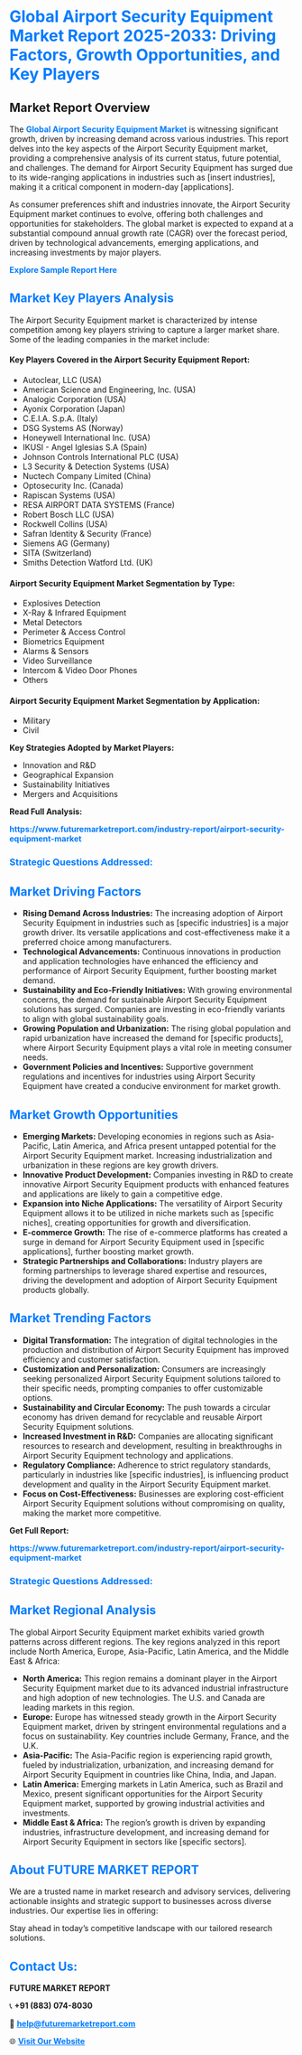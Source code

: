<h1 style="color: #007BFF;">Global Airport Security Equipment Market Report 2025-2033: Driving Factors, Growth Opportunities, and Key Players</h1>

<section id="overview">
<h2>Market Report Overview</h2>
<p>The <a href="https://www.futuremarketreport.com/industry-report/airport-security-equipment-market" style="color: #007BFF; text-decoration: none;"><strong>Global Airport Security Equipment Market</strong></a> is witnessing significant growth, driven by increasing demand across various industries. This report delves into the key aspects of the Airport Security Equipment market, providing a comprehensive analysis of its current status, future potential, and challenges. The demand for Airport Security Equipment has surged due to its wide-ranging applications in industries such as [insert industries], making it a critical component in modern-day [applications].</p>
<p>As consumer preferences shift and industries innovate, the Airport Security Equipment market continues to evolve, offering both challenges and opportunities for stakeholders. The global market is expected to expand at a substantial compound annual growth rate (CAGR) over the forecast period, driven by technological advancements, emerging applications, and increasing investments by major players.</p>
</section>

<section id="overview">
<p><a href="https://www.futuremarketreport.com/request-sample/reportId=83304" style="color: #007BFF; text-decoration: none;"><strong>Explore Sample Report Here</strong></a></p>
</section>

<section id="key-players">
<h2 style="color: #007BFF;">Market Key Players Analysis</h2>
<p>The Airport Security Equipment market is characterized by intense competition among key players striving to capture a larger market share. Some of the leading companies in the market include:</p>
<h4>Key Players Covered in the Airport Security Equipment Report:</h4>
<ul><li>Autoclear, LLC (USA)</li><li>American Science and Engineering, Inc. (USA)</li><li>Analogic Corporation (USA)</li><li>Ayonix Corporation (Japan)</li><li>C.E.I.A. S.p.A. (Italy)</li><li>DSG Systems AS (Norway)</li><li>Honeywell International Inc. (USA)</li><li>IKUSI - Angel Iglesias S.A (Spain)</li><li>Johnson Controls International PLC (USA)</li><li>L3 Security &amp; Detection Systems (USA)</li><li>Nuctech Company Limited (China)</li><li>Optosecurity Inc. (Canada)</li><li>Rapiscan Systems (USA)</li><li>RESA AIRPORT DATA SYSTEMS (France)</li><li>Robert Bosch LLC (USA)</li><li>Rockwell Collins (USA)</li><li>Safran Identity &amp; Security (France)</li><li>Siemens AG (Germany)</li><li>SITA (Switzerland)</li><li>Smiths Detection Watford Ltd. (UK)</li></ul>
<h4>Airport Security Equipment Market Segmentation by Type:</h4>
<ul><li>Explosives Detection</li><li>X-Ray &amp; Infrared Equipment</li><li>Metal Detectors</li><li>Perimeter &amp; Access Control</li><li>Biometrics Equipment</li><li>Alarms &amp; Sensors</li><li>Video Surveillance</li><li>Intercom &amp; Video Door Phones</li><li>Others</li></ul>

<h4>Airport Security Equipment Market Segmentation by Application:</h4>
<ul><li>Military</li><li>Civil</li></ul>
<p><strong>Key Strategies Adopted by Market Players:</strong></p>
<ul>
<li>Innovation and R&D</li>
<li>Geographical Expansion</li>
<li>Sustainability Initiatives</li>
<li>Mergers and Acquisitions</li>
</ul>
</section>

<section>
<p><strong>Read Full Analysis: </strong></p><a href="https://www.futuremarketreport.com/industry-report/airport-security-equipment-market" style="color: #007BFF; text-decoration: none;"><strong>https://www.futuremarketreport.com/industry-report/airport-security-equipment-market</strong></a>
<h3 style="color: #007BFF;">Strategic Questions Addressed:</h3>
</section>

<section id="driving-factors">
<h2 style="color: #007BFF;">Market Driving Factors</h2>
<ul>
<li><strong>Rising Demand Across Industries:</strong> The increasing adoption of Airport Security Equipment in industries such as [specific industries] is a major growth driver. Its versatile applications and cost-effectiveness make it a preferred choice among manufacturers.</li>
<li><strong>Technological Advancements:</strong> Continuous innovations in production and application technologies have enhanced the efficiency and performance of Airport Security Equipment, further boosting market demand.</li>
<li><strong>Sustainability and Eco-Friendly Initiatives:</strong> With growing environmental concerns, the demand for sustainable Airport Security Equipment solutions has surged. Companies are investing in eco-friendly variants to align with global sustainability goals.</li>
<li><strong>Growing Population and Urbanization:</strong> The rising global population and rapid urbanization have increased the demand for [specific products], where Airport Security Equipment plays a vital role in meeting consumer needs.</li>
<li><strong>Government Policies and Incentives:</strong> Supportive government regulations and incentives for industries using Airport Security Equipment have created a conducive environment for market growth.</li>
</ul>
</section>

<section id="growth-opportunities">
<h2 style="color: #007BFF;">Market Growth Opportunities</h2>
<ul>
<li><strong>Emerging Markets:</strong> Developing economies in regions such as Asia-Pacific, Latin America, and Africa present untapped potential for the Airport Security Equipment market. Increasing industrialization and urbanization in these regions are key growth drivers.</li>
<li><strong>Innovative Product Development:</strong> Companies investing in R&D to create innovative Airport Security Equipment products with enhanced features and applications are likely to gain a competitive edge.</li>
<li><strong>Expansion into Niche Applications:</strong> The versatility of Airport Security Equipment allows it to be utilized in niche markets such as [specific niches], creating opportunities for growth and diversification.</li>
<li><strong>E-commerce Growth:</strong> The rise of e-commerce platforms has created a surge in demand for Airport Security Equipment used in [specific applications], further boosting market growth.</li>
<li><strong>Strategic Partnerships and Collaborations:</strong> Industry players are forming partnerships to leverage shared expertise and resources, driving the development and adoption of Airport Security Equipment products globally.</li>
</ul>
</section>

<section id="trending-factors">
<h2 style="color: #007BFF;">Market Trending Factors</h2>
<ul>
<li><strong>Digital Transformation:</strong> The integration of digital technologies in the production and distribution of Airport Security Equipment has improved efficiency and customer satisfaction.</li>
<li><strong>Customization and Personalization:</strong> Consumers are increasingly seeking personalized Airport Security Equipment solutions tailored to their specific needs, prompting companies to offer customizable options.</li>
<li><strong>Sustainability and Circular Economy:</strong> The push towards a circular economy has driven demand for recyclable and reusable Airport Security Equipment solutions.</li>
<li><strong>Increased Investment in R&D:</strong> Companies are allocating significant resources to research and development, resulting in breakthroughs in Airport Security Equipment technology and applications.</li>
<li><strong>Regulatory Compliance:</strong> Adherence to strict regulatory standards, particularly in industries like [specific industries], is influencing product development and quality in the Airport Security Equipment market.</li>
<li><strong>Focus on Cost-Effectiveness:</strong> Businesses are exploring cost-efficient Airport Security Equipment solutions without compromising on quality, making the market more competitive.</li>
</ul>
</section>

<section>
<p><strong>Get Full Report: </strong></p><a href="https://www.futuremarketreport.com/industry-report/airport-security-equipment-market" style="color: #007BFF; text-decoration: none;"><strong>https://www.futuremarketreport.com/industry-report/airport-security-equipment-market</strong></a>
<h3 style="color: #007BFF;">Strategic Questions Addressed:</h3>
</section>


<section id="regional-analysis">
<h2 style="color: #007BFF;">Market Regional Analysis</h2>
<p>The global Airport Security Equipment market exhibits varied growth patterns across different regions. The key regions analyzed in this report include North America, Europe, Asia-Pacific, Latin America, and the Middle East & Africa:</p>
<ul>
<li><strong>North America:</strong> This region remains a dominant player in the Airport Security Equipment market due to its advanced industrial infrastructure and high adoption of new technologies. The U.S. and Canada are leading markets in this region.</li>
<li><strong>Europe:</strong> Europe has witnessed steady growth in the Airport Security Equipment market, driven by stringent environmental regulations and a focus on sustainability. Key countries include Germany, France, and the U.K.</li>
<li><strong>Asia-Pacific:</strong> The Asia-Pacific region is experiencing rapid growth, fueled by industrialization, urbanization, and increasing demand for Airport Security Equipment in countries like China, India, and Japan.</li>
<li><strong>Latin America:</strong> Emerging markets in Latin America, such as Brazil and Mexico, present significant opportunities for the Airport Security Equipment market, supported by growing industrial activities and investments.</li>
<li><strong>Middle East & Africa:</strong> The region’s growth is driven by expanding industries, infrastructure development, and increasing demand for Airport Security Equipment in sectors like [specific sectors].</li>
</ul>
</section>

<footer>
<h2 style="color: #007BFF;">About FUTURE MARKET REPORT</h2>
<p>We are a trusted name in market research and advisory services, delivering actionable insights and strategic support to businesses across diverse industries. Our expertise lies in offering:</p>

<p>Stay ahead in today’s competitive landscape with our tailored research solutions.</p>

<h2 style="color: #007BFF;">Contact Us:</h2>
<p><strong>FUTURE MARKET REPORT</strong></p>
<p>📞 <strong>+91 (883) 074-8030</strong></p>
<p>📧 <strong><a href="mailto:help@futuremarketreport.com" style="color: #007BFF;">help@futuremarketreport.com</a></strong></p>
<p>🌐 <strong><a href="https://www.futuremarketreport.com/" style="color: #007BFF;">Visit Our Website</a></strong></p>
</footer>